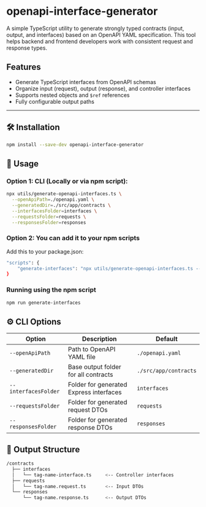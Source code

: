 # openapi-interface-generator

A simple TypeScript utility to generate strongly typed contracts (input, output, and interfaces) based on an OpenAPI YAML specification. This tool helps backend and frontend developers work with consistent request and response types.

## Features

- Generate TypeScript interfaces from OpenAPI schemas
- Organize input (request), output (response), and controller interfaces
- Supports nested objects and `$ref` references
- Fully configurable output paths

---

## 🛠 Installation

```bash
npm install --save-dev openapi-interface-generator
```

## 🚀 Usage

### Option 1: CLI (Locally or via npm script):

```bash
npx utils/generate-openapi-interfaces.ts \
  --openApiPath=./openapi.yaml \
  --generatedDir=./src/app/contracts \
  --interfacesFolder=interfaces \
  --requestsFolder=requests \
  --responsesFolder=responses
```

### Option 2: You can add it to your npm scripts

Add this to your package.json:

```bash
"scripts": {
    "generate-interfaces": "npx utils/generate-openapi-interfaces.ts --openApiPath=./openapi.yaml --generatedDir=./src/app/contracts --interfacesFolder=interfaces --requestsFolder=requests --responsesFolder=responses"
}
```

### Running using the npm script
```bash
npm run generate-interfaces
```

## ⚙ CLI Options

| Option               | Description                                  | Default                  |
|----------------------|----------------------------------------------|--------------------------|
| `--openApiPath`      | Path to OpenAPI YAML file                    | `./openapi.yaml`         |
| `--generatedDir`     | Base output folder for all contracts         | `./src/app/contracts`    |
| `--interfacesFolder` | Folder for generated Express interfaces      | `interfaces`             |
| `--requestsFolder`   | Folder for generated request DTOs            | `requests`               |
| `--responsesFolder`  | Folder for generated response DTOs           | `responses`              |



## 📂 Output Structure

```bash
/contracts
  ├── interfaces
  │   └── tag-name-interface.ts     <-- Controller interfaces
  ├── requests
  │   └── tag-name.request.ts       <-- Input DTOs
  └── responses
      └── tag-name.response.ts      <-- Output DTOs
```
